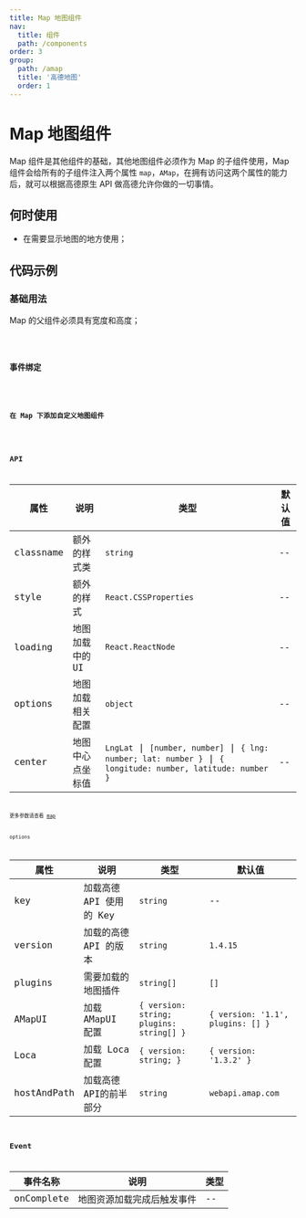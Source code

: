 ```yaml
---
title: Map 地图组件
nav:
  title: 组件
  path: /components
order: 3
group:
  path: /amap
  title: '高德地图'
  order: 1
---
```


# Map 地图组件

Map 组件是其他组件的基础，其他地图组件必须作为 Map 的子组件使用，Map 组件会给所有的子组件注入两个属性 `map`，`AMap`，在拥有访问这两个属性的能力后，就可以根据高德原生 API 做高德允许你做的一切事情。

## 何时使用

-  在需要显示地图的地方使用；

## 代码示例

### 基础用法

Map 的父组件必须具有宽度和高度；

<code src="../demos/map/demo-01.tsx" />

### 事件绑定

<code src="../demos/map/demo-03.tsx" />

### 在 Map 下添加自定义地图组件

<code src="../demos/map/demo-02.tsx" />

## API

| 属性 |说明|类型|默认值|
|-----|----|----|----|
|classname| 额外的样式类 | `string` | -- |
|style| 额外的样式 | `React.CSSProperties` | -- |
|loading| 地图加载中的UI | `React.ReactNode` | -- |
|options| 地图加载相关配置 | `object` | -- |
|center|地图中心点坐标值|`LngLat` \| `[number, number]` \| `{ lng: number; lat: number }` \| `{ longitude: number, latitude: number }`| --|

更多参数请查看 [map](https://lbs.amap.com/api/javascript-api/reference/map)

options

| 属性 |说明|类型|默认值|
|-----|----|----|----|
|key| 加载高德 API 使用的 Key | `string` | -- |
|version| 加载的高德 API 的版本 | `string` | `1.4.15` |
|plugins| 需要加载的地图插件 | `string[]` | `[]` |
|AMapUI| 加载 AMapUI 配置 | `{ version: string; plugins: string[] }` | `{ version: '1.1', plugins: [] }` |
|Loca| 加载 Loca 配置 | `{ version: string; }` | `{ version: '1.3.2' }` |
|hostAndPath| 加载高德API的前半部分 |`string`|`webapi.amap.com`|

## Event

| 事件名称 |说明|类型|
|-----|----|----|
|onComplete|地图资源加载完成后触发事件|--|


